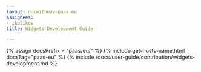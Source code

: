 ```yaml
---
layout: docwithnav-paas-eu
assignees:
- ikulikov
title: Widgets Development Guide

---
```


{% assign docsPrefix = "paas/eu/" %}
{% include get-hosts-name.html docsTag="paas-eu" %}
{% include /docs/user-guide/contribution/widgets-development.md %}
